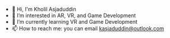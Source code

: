 - 👋 Hi, I'm Kholil Asjaduddin
- 👀 I’m interested in AR, VR, and Game Development
- 🌱 I’m currently learning VR and Game Development
- 📫 How to reach me: you can email kasjaduddin@outlook.com

<!---
kasjaduddin/kasjaduddin is a ✨ special ✨ repository because its `README.md` (this file) appears on your GitHub profile.
You can click the Preview link to take a look at your changes.
--->
